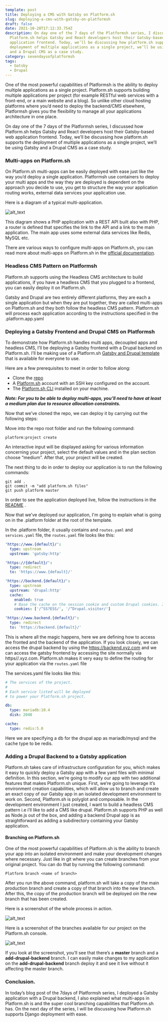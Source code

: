 ```yaml
---
template: post
title: Deploying a CMS with Gatsby on Platform.sh
slug: deploying-a-cms-with-gatsby-on-platformsh
draft: false
date: 2021-10-28T17:12:33.754Z
description: On day one of the 7 days of the Platformsh series, I discussed how
  Platform.sh helps Gatsby and React developers host their Gatsby-based web
  application frontend. Today, we’ll be discussing how platform.sh supports the
  deployment of multiple applications as a single project, we’ll be using Gatsby
  and a Drupal CMS as a case study.
category: sevendaysofplatformsh
tags:
  - Gatsby
  - Drupal
---
```


One of the most powerful capabilities of Platformsh is the ability to deploy multiple applications as a single project. Platform.sh supports building multiple applications per project (for example RESTful web services with a front-end, or a main website and a blog). So unlike other cloud hosting platforms where you’d need to deploy the backend/CMS elsewhere, Platformsh gives you the flexibility to manage all your applications architecture in one place.

On day one of the 7 days of the Platformsh series, I discussed how Platform.sh helps Gatsby and React developers host their Gatsby-based web application frontend. Today, we’ll be discussing how platform.sh supports the deployment of multiple applications as a single project, we’ll be using Gatsby and a Drupal CMS as a case study.

### Multi-apps on Platform.sh

On Platform.sh multi-apps can be easily deployed with ease just like the way you’d deploy a single application. Platformsh use containers to deploy your multi apps and the way they are deployed is dependent on the approach you decide to use, you get to structure the way your application routing works, external data services your application use.

Here is a diagram of a typical multi-application.

![alt_text](/static/multiple-applications.png 'image_tooltip')

This diagram shows a PHP application with a REST API built also with PHP, a router is defined that specifies the link to the API and a link to the main application. The main app uses some external data services like Redis, MySQL etc.

There are various ways to configure multi-apps on Platform.sh, you can read more about multi-apps on Platform.sh in the [official documentation](https://docs.platform.sh/configuration/app/multi-app.html).

### Headless CMS Pattern on Platformsh

Platform.sh supports using the Headless CMS architecture to build applications, if you have a headless CMS that you plugged to a frontend, you can easily deploy it on Platform.sh.

Gatsby and Drupal are two entirely different platforms, they are each a single application but when they are put together, they are called multi-apps on Platform.sh and they both follow the headless CMS pattern. Platform.sh will process each application according to the instructions specified in the .platform.app.yaml

### Deploying a Gatsby Frontend and Drupal CMS on Platformsh

To demonstrate how Platform.sh handles multi apps, decoupled apps and headless CMS, I’ll be deploying a Gatsby frontend with a Drupal backend on Platform.sh. I’ll be making use of a Platform.sh [Gatsby and Drupal template ](https://github.com/platformsh-templates/gatsby-drupal)that is available for everyone to use.

Here are a few prerequisites to meet in order to follow along:

- Clone the [repo](https://github.com/platformsh-templates/gatsby-drupal)
- A [Platform.sh](https://platform.sh/) account with an SSH key configured on the account.
- The [Platform.sh CLI](https://docs.platform.sh/gettingstarted/introduction/template/cli-install.html) installed on your machine.

**_Note: For you to be able to deploy multi-apps, you’ll need to have at least a medium plan due to resource allocation constraints._**

Now that we’ve cloned the repo, we can deploy it by carrying out the following steps:

Move into the repo root folder and run the following command:

```shell
platform:project create
```

An interactive input will be displayed asking for various information concerning your project, select the default values and in the plan section choose “medium”. After that, your project will be created.

The next thing to do in order to deploy our application is to run the following commands:

```shell
git add .
git commit -m "add platform.sh files"
git push platform master
```

In order to see the application deployed live, follow the instructions in the [README](https://github.com/platformsh-templates/gatsby-drupal#readme) .

Now that we’ve deployed our application, I'm going to explain what is going on in the .platform folder at the root of the template.

In the .platform folder, it usually contains and `routes.yaml` and `services.yaml` file, the `routes.yaml` file looks like this:

```yaml
'https://www.{default}/':
  type: upstream
  upstream: 'gatsby:http'

'https://{default}/':
  type: redirect
  to: 'https://www.{default}/'

'https://backend.{default}/':
  type: upstream
  upstream: 'drupal:http'
  cache:
    enabled: true
    # Base the cache on the session cookie and custom Drupal cookies. Ignore all other cookies.
    cookies: ['/^SS?ESS/', '/^Drupal.visitor/']

'https://www.backend.{default}/':
  type: redirect
  to: 'https://backend.{default}/'
```

This is where all the magic happens, here we are defining how to access the fronted and the backend of the application. If you look closely, we can access the drupal backend by using the <https://backend.xyz.com> and we can access the gatsby frontend by accessing the site normally via https//.xyz.com. Platform.sh makes it very easy to define the routing for your application via the `routes.yaml` file

The services.yaml file looks like this:

```yaml
# The services of the project.
#
# Each service listed will be deployed
# to power your Platform.sh project.

db:
  type: mariadb:10.4
  disk: 2048

cache:
  type: redis:5.0
```

Here we are specifying a db for the drupal app as mariadb/mysql and the cache type to be redis.

### Adding a Drupal Backend to a Gatsby application

Platform.sh takes care of infrastructure configuration for you, which makes it easy to quickly deploy a Gatsby app with a few yaml files with minimal definition. In this section, we’re going to modify our app with two additional features that makes Platform.sh unique. First, we’re going to leverage it’s environment creation capabilities, which will allow us to branch and create an exact copy of our Gatsby app in an isolated development environment to work on. Second, Platform.sh is polyglot and composable. In the development environment I just created, I want to build a headless CMS pattern i.e i’ll like to add a CMS like drupal. Platform.sh supports PHP as well as Node.js out of the box, and adding a backend Drupal app is as straightforward as adding a subdirectory containing your Gatsby application.

#### Branching on Platform.sh

One of the most powerful capabilities of Platform.sh is the ability to branch your app into an isolated environment and make your development changes where necessary. Just like in git where you can create branches from your original project. You can do that by running the following command:

`Platform branch <name of branch>`

After you run the above command, platform.sh will take a copy of the main production branch and create a copy of that branch into the new branch. After this, the copy of the production branch will be deployed oin the new branch that has been created.

Here is a screenshot of the whole process in action.

![alt_text](/static/screenshot-2021-10-28-at-00.02.28.png 'image_tooltip')

Here is a screenshot of the branches available for our project on the Platform.sh console.

![alt_text](/static/screenshot-2021-10-28-at-00.06.55.png 'image_tooltip')

If you look at the screenshot, you’ll see that there’s a **master** branch and a **add-drupal-backend** branch. I can easily make changes to my application on the **add-drupal-backend** branch deploy it and see it live without it affecting the master branch.

### Conclusion.

In today’s blog post of the 7days of Platformsh series, I deployed a Gatsby application with a Drupal backend, I also explained what multi-apps in Platform.sh is and the super cool branching capabilities that Platform.sh has. On the next day of the series, I will be discussing how Platform.sh supports Django deployment with ease.
